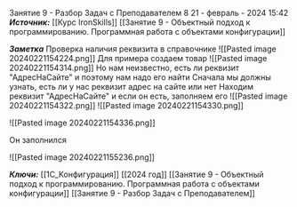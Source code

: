 
Занятие 9 -  Разбор Задач с Преподавателем  8
 21 - февраль - 2024  15:42 
***Источник:***  [[Курс IronSkills]] [[Занятие 9 - Объектный подход к программированию. Программная работа с объектами конфигурации]]

***Заметка*** 
Проверка наличия реквизита в справочнике
![[Pasted image 20240221154224.png]]
Для примера создаем товар
![[Pasted image 20240221154314.png]]
Но нам неизвестно, есть ли реквизит "АдресНаСайте" и поэтому нам надо его найти
Сначала мы должны узнать, есть ли у нас реквизит адрес на сайте или нет
Находим реквизит "АдресНаСайте" и если он есть, заполняем его
![[Pasted image 20240221154322.png]]
![[Pasted image 20240221154330.png]]

![[Pasted image 20240221154336.png]]

Он заполнился 

![[Pasted image 20240221155236.png]]

***Ключи:*** [[1С_Конфигурация]] [[2024 год]]  [[Занятие 9 - Объектный подход к программированию. Программная работа с объектами конфигурации]] [[Занятие 9 - Разбор Задач с Преподавателем]]